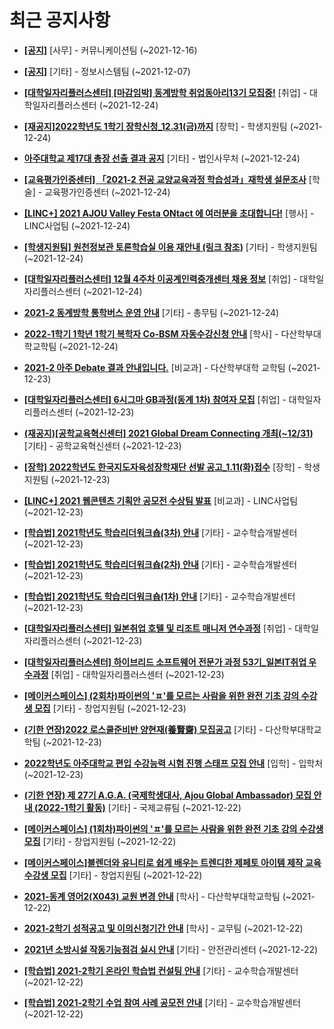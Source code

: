 # 최근 공지사항

* **[[공지]](http://ajou.ac.kr/kr/ajou/notice.do?mode=view&amp;articleNo=147976&amp;article.offset=0&amp;articleLimit=30)**
 [사무] - 커뮤니케이션팀 (~2021-12-16)

* **[[공지]](http://ajou.ac.kr/kr/ajou/notice.do?mode=view&amp;articleNo=141548&amp;article.offset=0&amp;articleLimit=30)**
 [기타] - 정보시스템팀 (~2021-12-07)

* **[[대학일자리플러스센터] [마감임박] 동계방학 취업동아리13기 모집중!](http://ajou.ac.kr/kr/ajou/notice.do?mode=view&amp;articleNo=148188&amp;article.offset=0&amp;articleLimit=30)**
 [취업] - 대학일자리플러스센터 (~2021-12-24)

* **[[재공지]2022학년도 1학기 장학신청_12.31(금)까지](http://ajou.ac.kr/kr/ajou/notice.do?mode=view&amp;articleNo=148186&amp;article.offset=0&amp;articleLimit=30)**
 [장학] - 학생지원팀 (~2021-12-24)

* **[아주대학교 제17대 총장 선출 결과 공지](http://ajou.ac.kr/kr/ajou/notice.do?mode=view&amp;articleNo=148184&amp;article.offset=0&amp;articleLimit=30)**
 [기타] - 법인사무처 (~2021-12-24)

* **[[교육평가인증센터] 「2021-2 전공 교양교육과정 학습성과」재학생 설문조사](http://ajou.ac.kr/kr/ajou/notice.do?mode=view&amp;articleNo=148177&amp;article.offset=0&amp;articleLimit=30)**
 [학술] - 교육평가인증센터 (~2021-12-24)

* **[[LINC+] 2021 AJOU Valley Festa ONtact 에 여러분을 초대합니다!](http://ajou.ac.kr/kr/ajou/notice.do?mode=view&amp;articleNo=148176&amp;article.offset=0&amp;articleLimit=30)**
 [행사] - LINC사업팀 (~2021-12-24)

* **[[학생지원팀] 원천정보관 토론학습실 이용 재안내 (링크 참조)](http://ajou.ac.kr/kr/ajou/notice.do?mode=view&amp;articleNo=148175&amp;article.offset=0&amp;articleLimit=30)**
 [기타] - 학생지원팀 (~2021-12-24)

* **[[대학일자리플러스센터] 12월 4주차 이공계인력중개센터 채용 정보](http://ajou.ac.kr/kr/ajou/notice.do?mode=view&amp;articleNo=148174&amp;article.offset=0&amp;articleLimit=30)**
 [취업] - 대학일자리플러스센터 (~2021-12-24)

* **[2021-2 동계방학 통학버스 운영 안내](http://ajou.ac.kr/kr/ajou/notice.do?mode=view&amp;articleNo=148172&amp;article.offset=0&amp;articleLimit=30)**
 [기타] - 총무팀 (~2021-12-24)

* **[2022-1학기 1학년 1학기 복학자 Co-BSM 자동수강신청 안내](http://ajou.ac.kr/kr/ajou/notice.do?mode=view&amp;articleNo=148170&amp;article.offset=0&amp;articleLimit=30)**
 [학사] - 다산학부대학교학팀 (~2021-12-24)

* **[2021-2 아주 Debate 결과 안내입니다.](http://ajou.ac.kr/kr/ajou/notice.do?mode=view&amp;articleNo=148161&amp;article.offset=0&amp;articleLimit=30)**
 [비교과] - 다산학부대학 교학팀 (~2021-12-23)

* **[[대학일자리플러스센터] 6시그마 GB과정(동계 1차) 참여자 모집](http://ajou.ac.kr/kr/ajou/notice.do?mode=view&amp;articleNo=148158&amp;article.offset=0&amp;articleLimit=30)**
 [취업] - 대학일자리플러스센터 (~2021-12-23)

* **[(재공지)[공학교육혁신센터] 2021 Global Dream Connecting 개최(~12/31)](http://ajou.ac.kr/kr/ajou/notice.do?mode=view&amp;articleNo=148155&amp;article.offset=0&amp;articleLimit=30)**
 [기타] - 공학교육혁신센터 (~2021-12-23)

* **[[장학] 2022학년도 한국지도자육성장학재단 선발 공고_1.11(화)접수](http://ajou.ac.kr/kr/ajou/notice.do?mode=view&amp;articleNo=148145&amp;article.offset=0&amp;articleLimit=30)**
 [장학] - 학생지원팀 (~2021-12-23)

* **[[LINC+] 2021 웹콘텐츠 기획안 공모전 수상팀 발표](http://ajou.ac.kr/kr/ajou/notice.do?mode=view&amp;articleNo=148143&amp;article.offset=0&amp;articleLimit=30)**
 [비교과] - LINC사업팀 (~2021-12-23)

* **[[학습법] 2021학년도 학습리더워크숍(3차) 안내](http://ajou.ac.kr/kr/ajou/notice.do?mode=view&amp;articleNo=148142&amp;article.offset=0&amp;articleLimit=30)**
 [기타] - 교수학습개발센터 (~2021-12-23)

* **[[학습법] 2021학년도 학습리더워크숍(2차) 안내](http://ajou.ac.kr/kr/ajou/notice.do?mode=view&amp;articleNo=148140&amp;article.offset=0&amp;articleLimit=30)**
 [기타] - 교수학습개발센터 (~2021-12-23)

* **[[학습법] 2021학년도 학습리더워크숍(1차) 안내](http://ajou.ac.kr/kr/ajou/notice.do?mode=view&amp;articleNo=148139&amp;article.offset=0&amp;articleLimit=30)**
 [기타] - 교수학습개발센터 (~2021-12-23)

* **[[대학일자리플러스센터] 일본취업 호텔 및 리조트 매니저 연수과정](http://ajou.ac.kr/kr/ajou/notice.do?mode=view&amp;articleNo=148138&amp;article.offset=0&amp;articleLimit=30)**
 [취업] - 대학일자리플러스센터 (~2021-12-23)

* **[[대학일자리플러스센터] 하이브리드 소프트웨어 전문가 과정 53기_일본IT취업 우수과정](http://ajou.ac.kr/kr/ajou/notice.do?mode=view&amp;articleNo=148136&amp;article.offset=0&amp;articleLimit=30)**
 [취업] - 대학일자리플러스센터 (~2021-12-23)

* **[[메이커스페이스] (2회차)파이썬의 &#x27;ㅍ&#x27;를 모르는 사람을 위한 완전 기초 강의 수강생 모집](http://ajou.ac.kr/kr/ajou/notice.do?mode=view&amp;articleNo=148134&amp;article.offset=0&amp;articleLimit=30)**
 [기타] - 창업지원팀 (~2021-12-23)

* **[(기한 연장)2022 로스쿨준비반 양현재(養賢齋) 모집공고](http://ajou.ac.kr/kr/ajou/notice.do?mode=view&amp;articleNo=148133&amp;article.offset=0&amp;articleLimit=30)**
 [기타] - 다산학부대학교학팀 (~2021-12-23)

* **[2022학년도 아주대학교 편입 수강능력 시험 진행 스태프 모집 안내](http://ajou.ac.kr/kr/ajou/notice.do?mode=view&amp;articleNo=148132&amp;article.offset=0&amp;articleLimit=30)**
 [입학] - 입학처 (~2021-12-23)

* **[(기한 연장) 제 27기 A.G.A. (국제학생대사, Ajou Global Ambassador) 모집 안내 (2022-1학기 활동)](http://ajou.ac.kr/kr/ajou/notice.do?mode=view&amp;articleNo=148129&amp;article.offset=0&amp;articleLimit=30)**
 [기타] - 국제교류팀 (~2021-12-22)

* **[[메이커스페이스] (1회차)파이썬의 &#x27;ㅍ&#x27;를 모르는 사람을 위한 완전 기초 강의 수강생 모집](http://ajou.ac.kr/kr/ajou/notice.do?mode=view&amp;articleNo=148126&amp;article.offset=0&amp;articleLimit=30)**
 [기타] - 창업지원팀 (~2021-12-22)

* **[[메이커스페이스]블렌더와 유니티로 쉽게 배우는 트렌디한 제페토 아이템 제작 교육 수강생 모집](http://ajou.ac.kr/kr/ajou/notice.do?mode=view&amp;articleNo=148125&amp;article.offset=0&amp;articleLimit=30)**
 [기타] - 창업지원팀 (~2021-12-22)

* **[2021-동계 영어2(X043) 교원 변경 안내](http://ajou.ac.kr/kr/ajou/notice.do?mode=view&amp;articleNo=148121&amp;article.offset=0&amp;articleLimit=30)**
 [학사] - 다산학부대학교학팀 (~2021-12-22)

* **[2021-2학기 성적공고 및 이의신청기간 안내](http://ajou.ac.kr/kr/ajou/notice.do?mode=view&amp;articleNo=148116&amp;article.offset=0&amp;articleLimit=30)**
 [학사] - 교무팀 (~2021-12-22)

* **[2021년 소방시설 작동기능점검 실시 안내](http://ajou.ac.kr/kr/ajou/notice.do?mode=view&amp;articleNo=148109&amp;article.offset=0&amp;articleLimit=30)**
 [기타] - 안전관리센터 (~2021-12-22)

* **[[학습법] 2021-2학기 온라인 학습법 컨설팅 안내](http://ajou.ac.kr/kr/ajou/notice.do?mode=view&amp;articleNo=148108&amp;article.offset=0&amp;articleLimit=30)**
 [기타] - 교수학습개발센터 (~2021-12-22)

* **[[학습법] 2021-2학기 수업 참여 사례 공모전 안내](http://ajou.ac.kr/kr/ajou/notice.do?mode=view&amp;articleNo=148107&amp;article.offset=0&amp;articleLimit=30)**
 [기타] - 교수학습개발센터 (~2021-12-22)
